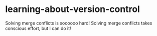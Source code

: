# learning-about-version-control
Solving merge conflicts is soooooo hard!
Solving merge conflicts takes conscious effort, but I can do it!
